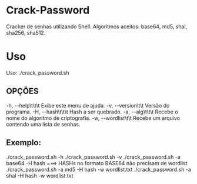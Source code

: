 # Crack-Password
Cracker de senhas utilizando Shell.
Algoritmos aceitos: base64, md5, shal, sha256, sha512.

# Uso
Uso: ./crack_password.sh

## OPÇÕES
    
-h, --help\t\t\t Exibe este menu de ajuda.
-v, --version\t\t Versão do programa.
-H, --hash\t\t\t Hash a ser quebrado.
-a, --alg\t\t\t Recebe o nome do algoritmo de criptografia.
-w, --wordlist\t\t Recebe um arquivo contendo uma lista de senhas.

## Exemplo:
./crack_password.sh -h
./crack_password.sh -v
./crack_password.sh -a base64 -H hash ===> HASHs no formato BASE64 não precisam de wordlist
./crack_password.sh -a md5 -H hash -w wordlist.txt
./crack_password.sh -a shal -H hash -w wordlist.txt
